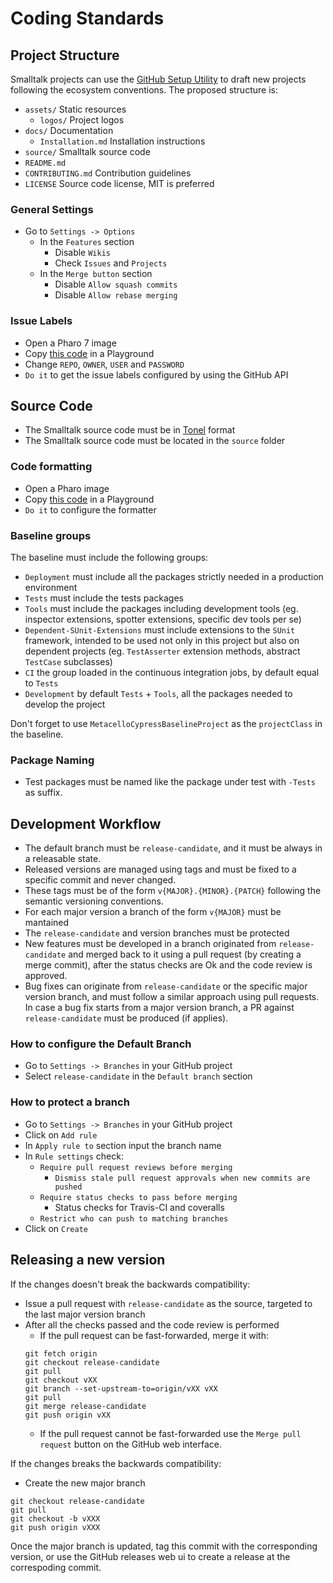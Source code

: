 # Coding Standards

## Project Structure

Smalltalk projects can use the [GitHub Setup Utility](https://github.com/ba-st/GitHub-setup) to draft new projects following the ecosystem conventions. The proposed structure is:

- `assets/` Static resources
  - `logos/`  Project logos
- `docs/` Documentation
  - `Installation.md` Installation instructions
- `source/` Smalltalk source code
- `README.md`
- `CONTRIBUTING.md` Contribution guidelines
- `LICENSE` Source code license, MIT is preferred

### General Settings

- Go to `Settings -> Options`
  - In the `Features` section
    - Disable `Wikis`
    - Check `Issues` and `Projects`
  - In the `Merge button` section
    - Disable `Allow squash commits`
    - Disable `Allow rebase merging`

### Issue Labels

- Open a Pharo 7 image
- Copy [this code](https://gist.github.com/gcotelli/cd3f3e50faeb37325e8f0eb9288fdb1f) in a Playground
- Change `REPO`, `OWNER`, `USER` and `PASSWORD`
- `Do it` to get the issue labels configured by using the GitHub API


## Source Code

- The Smalltalk source code must be in [Tonel](https://github.com/pharo-vcs/tonel) format
- The Smalltalk source code must be located in the `source` folder

### Code formatting

- Open a Pharo image
- Copy [this code](https://gist.github.com/gcotelli/54d3648c656cb2ac79872c0932c424b6) in a Playground
- `Do it` to configure the formatter

### Baseline groups

The baseline must include the following groups:

- `Deployment` must include all the packages strictly needed in a production environment
- `Tests` must include the tests packages
- `Tools` must include the packages including development tools (eg. inspector extensions, spotter extensions, specific dev tools per se)
- `Dependent-SUnit-Extensions` must include extensions to the `SUnit` framework, intended to be used not only in this project but also on dependent projects (eg. `TestAsserter` extension methods, abstract `TestCase` subclasses)
- `CI` the group loaded in the continuous integration jobs, by default equal to `Tests`
- `Development` by default `Tests` + `Tools`, all the packages needed to develop the project

Don't forget to use `MetacelloCypressBaselineProject` as the `projectClass` in the baseline.

### Package Naming

- Test packages must be named like the package under test with `-Tests` as suffix.

## Development Workflow

- The default branch must be `release-candidate`, and it must be always in a releasable state.
- Released versions are managed using tags and must be fixed to a specific commit and never changed.
- These tags must be of the form `v{MAJOR}.{MINOR}.{PATCH}` following the semantic versioning conventions.
- For each major version a branch of the form `v{MAJOR}` must be mantained
- The `release-candidate` and version branches must be protected
- New features must be developed in a branch originated from `release-candidate` and merged back to it using a pull request (by creating a merge commit), after the status checks are Ok and the code review is approved.
- Bug fixes can originate from `release-candidate` or the specific major version branch, and must follow a similar approach using pull requests. In case a bug fix starts from a major version branch, a PR against `release-candidate` must be produced (if applies).

### How to configure the Default Branch
- Go to `Settings -> Branches` in your GitHub project
- Select `release-candidate` in the `Default branch` section

### How to protect a branch
- Go to `Settings -> Branches` in your GitHub project
- Click on `Add rule`
- In `Apply rule to` section input the branch name
- In `Rule settings` check:
  - `Require pull request reviews before merging`
    - `Dismiss stale pull request approvals when new commits are pushed`
  - `Require status checks to pass before merging`
    - Status checks for Travis-CI and coveralls
  - `Restrict who can push to matching branches`
- Click on `Create`

## Releasing a new version

If the changes doesn't break the backwards compatibility:
- Issue a pull request with `release-candidate` as the source, targeted to the last major version branch
- After all the checks passed and the code review is performed
  - If the pull request can be fast-forwarded, merge it with:
  ```
  git fetch origin
  git checkout release-candidate
  git pull
  git checkout vXX
  git branch --set-upstream-to=origin/vXX vXX
  git pull
  git merge release-candidate
  git push origin vXX
  ```
  - If the pull request cannot be fast-forwarded use the `Merge pull request` button on the GitHub web interface.

If the changes breaks the backwards compatibility:
- Create the new major branch
```
git checkout release-candidate
git pull
git checkout -b vXXX
git push origin vXXX
```

Once the major branch is updated, tag this commit with the corresponding version, or use the GitHub releases web ui to create a release at the correspoding commit.
